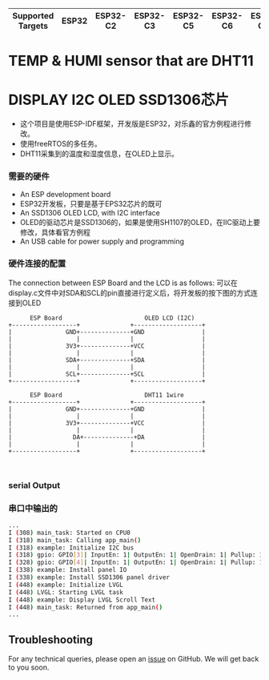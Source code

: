 | Supported Targets | ESP32 | ESP32-C2 | ESP32-C3 | ESP32-C5 | ESP32-C6 | ESP32-C61 | ESP32-H2 | ESP32-P4 | ESP32-S2 | ESP32-S3 |
| ----------------- | ----- | -------- | -------- | -------- | -------- | --------- | -------- | -------- | -------- | -------- |


#  TEMP & HUMI sensor that are DHT11
#  DISPLAY I2C OLED SSD1306芯片

* 这个项目是使用ESP-IDF框架，开发版是ESP32，对乐鑫的官方例程进行修改。
* 使用freeRTOS的多任务。
* DHT11采集到的温度和湿度信息，在OLED上显示。

### 需要的硬件

* An ESP development board
* ESP32开发板，只要是基于EPS32芯片的既可
* An SSD1306 OLED LCD, with I2C interface
* OLED的驱动芯片是SSD1306的，如果是使用SH1107的OLED，在IIC驱动上要修改，具体看官方例程
* An USB cable for power supply and programming

### 硬件连接的配置

The connection between ESP Board and the LCD is as follows:
可以在display.c文件中对SDA和SCL的pin直接进行定义后，将开发板的按下图的方式连接到OLED

```text
      ESP Board                       OLED LCD (I2C)
+------------------+              +-------------------+
|               GND+--------------+GND                |
|                  |              |                   |
|               3V3+--------------+VCC                |
|                  |              |                   |
|               SDA+--------------+SDA                |
|                  |              |                   |
|               SCL+--------------+SCL                |
+------------------+              +-------------------+

      ESP Board                       DHT11 1wire
+------------------+              +-------------------+
|               GND+--------------+GND                |
|                  |              |                   |
|               3V3+--------------+VCC                |
|                  |              |                   |
|                 DA+--------------+DA                |
|                  |              |                   |
+------------------+              +-------------------+



```





### serial Output
### 串口中输出的
```bash
...
I (308) main_task: Started on CPU0
I (318) main_task: Calling app_main()
I (318) example: Initialize I2C bus
I (318) gpio: GPIO[3]| InputEn: 1| OutputEn: 1| OpenDrain: 1| Pullup: 1| Pulldown: 0| Intr:0
I (328) gpio: GPIO[4]| InputEn: 1| OutputEn: 1| OpenDrain: 1| Pullup: 1| Pulldown: 0| Intr:0
I (338) example: Install panel IO
I (338) example: Install SSD1306 panel driver
I (448) example: Initialize LVGL
I (448) LVGL: Starting LVGL task
I (448) example: Display LVGL Scroll Text
I (448) main_task: Returned from app_main()
...
```

## Troubleshooting

For any technical queries, please open an [issue](https://github.com/espressif/esp-idf/issues) on GitHub. We will get back to you soon.
